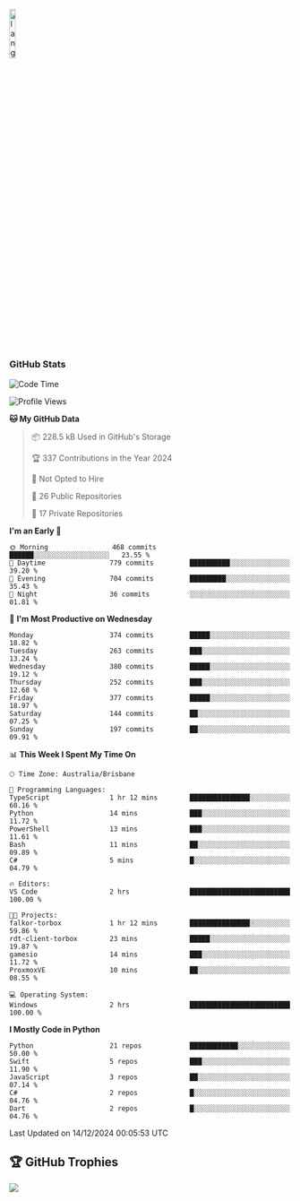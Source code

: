 <p align="left"><img width=15%" src="https://github.com/alansmathew/alansmathew/raw/master/lang.gif" alt="lang image here" /></p>

# <h3 align="left">GitHub Stats</h3>

<!--START_SECTION:waka-->
![Code Time](http://img.shields.io/badge/Code%20Time-523%20hrs%2051%20mins-blue)

![Profile Views](http://img.shields.io/badge/Profile%20Views-2-blue)

**🐱 My GitHub Data** 

> 📦 228.5 kB Used in GitHub's Storage 
 > 
> 🏆 337 Contributions in the Year 2024
 > 
> 🚫 Not Opted to Hire
 > 
> 📜 26 Public Repositories 
 > 
> 🔑 17 Private Repositories 
 > 
**I'm an Early 🐤** 

```text
🌞 Morning                468 commits         ██████░░░░░░░░░░░░░░░░░░░   23.55 % 
🌆 Daytime                779 commits         ██████████░░░░░░░░░░░░░░░   39.20 % 
🌃 Evening                704 commits         █████████░░░░░░░░░░░░░░░░   35.43 % 
🌙 Night                  36 commits          ░░░░░░░░░░░░░░░░░░░░░░░░░   01.81 % 
```
📅 **I'm Most Productive on Wednesday** 

```text
Monday                   374 commits         █████░░░░░░░░░░░░░░░░░░░░   18.82 % 
Tuesday                  263 commits         ███░░░░░░░░░░░░░░░░░░░░░░   13.24 % 
Wednesday                380 commits         █████░░░░░░░░░░░░░░░░░░░░   19.12 % 
Thursday                 252 commits         ███░░░░░░░░░░░░░░░░░░░░░░   12.68 % 
Friday                   377 commits         █████░░░░░░░░░░░░░░░░░░░░   18.97 % 
Saturday                 144 commits         ██░░░░░░░░░░░░░░░░░░░░░░░   07.25 % 
Sunday                   197 commits         ██░░░░░░░░░░░░░░░░░░░░░░░   09.91 % 
```


📊 **This Week I Spent My Time On** 

```text
🕑︎ Time Zone: Australia/Brisbane

💬 Programming Languages: 
TypeScript               1 hr 12 mins        ███████████████░░░░░░░░░░   60.16 % 
Python                   14 mins             ███░░░░░░░░░░░░░░░░░░░░░░   11.72 % 
PowerShell               13 mins             ███░░░░░░░░░░░░░░░░░░░░░░   11.61 % 
Bash                     11 mins             ██░░░░░░░░░░░░░░░░░░░░░░░   09.89 % 
C#                       5 mins              █░░░░░░░░░░░░░░░░░░░░░░░░   04.79 % 

🔥 Editors: 
VS Code                  2 hrs               █████████████████████████   100.00 % 

🐱‍💻 Projects: 
falkor-torbox            1 hr 12 mins        ███████████████░░░░░░░░░░   59.86 % 
rdt-client-torbox        23 mins             █████░░░░░░░░░░░░░░░░░░░░   19.87 % 
gamesio                  14 mins             ███░░░░░░░░░░░░░░░░░░░░░░   11.72 % 
ProxmoxVE                10 mins             ██░░░░░░░░░░░░░░░░░░░░░░░   08.55 % 

💻 Operating System: 
Windows                  2 hrs               █████████████████████████   100.00 % 
```

**I Mostly Code in Python** 

```text
Python                   21 repos            ████████████░░░░░░░░░░░░░   50.00 % 
Swift                    5 repos             ███░░░░░░░░░░░░░░░░░░░░░░   11.90 % 
JavaScript               3 repos             ██░░░░░░░░░░░░░░░░░░░░░░░   07.14 % 
C#                       2 repos             █░░░░░░░░░░░░░░░░░░░░░░░░   04.76 % 
Dart                     2 repos             █░░░░░░░░░░░░░░░░░░░░░░░░   04.76 % 
```




 Last Updated on 14/12/2024 00:05:53 UTC
<!--END_SECTION:waka-->

## 🏆 GitHub Trophies

![](https://github-profile-trophy.vercel.app/?username=samh06&theme=discord&no-frame=true&no-bg=false&margin-w=4)
